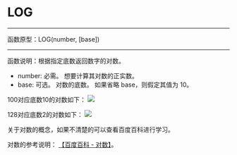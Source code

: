 # LOG
*****
函数原型：LOG(number, [base])
*****
函数说明：根据指定底数返回数字的对数。

* number: 必需。 想要计算其对数的正实数。
* base: 可选。 对数的底数。 如果省略 base，则假定其值为 10。

100对应底数10的对数如下：
![](http://docfiles.baibaoyun.com/FvGSCLtS2yavDAqCtwFIUIEBkAr2)

128对应底数2的对数如下：
![](http://docfiles.baibaoyun.com/Flqreik3okxWbk1GCP44Zl6CJ0JP)

关于对数的概念，如果不清楚的可以查看百度百科进行学习。

对数的参考说明： [【百度百科 - 对数】](https://baike.baidu.com/item/%E5%AF%B9%E6%95%B0/91326?fr=aladdin)。
